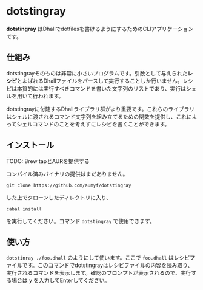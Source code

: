 # dotstingray

**dotstingray** はDhallでdotfilesを書けるようにするためのCLIアプリケーションです。

## 仕組み

dotstingrayそのものは非常に小さいプログラムです。引数として与えられた**レシピ**とよばれるDhallファイルをパースして実行することしか行いません。レシピは本質的には実行すべきコマンドを書いた文字列のリストであり、実行はシェルを用いて行われます。

dotstingrayに付随するDhallライブラリ群がより重要です。これらのライブラリはシェルに渡されるコマンド文字列を組み立てるための関数を提供し、これによってシェルコマンドのことを考えずにレシピを書くことができます。

## インストール

TODO: Brew tapとAURを提供する

コンパイル済みバイナリの提供はまだありません。

```
git clone https://github.com/aumyf/dotstingray
```

した上でクローンしたディレクトリに入り、

```
cabal install
```

を実行してください。コマンド `dotstingray` で使用できます。


## 使い方

`dotstinray ./foo.dhall` のようにして使います。ここで `foo.dhall` はレシピファイルです。このコマンドでdotstingrayはレシピファイルの内容を読み取り、実行されるコマンドを表示します。確認のプロンプトが表示されるので、実行する場合は y を入力してEnterしてください。

